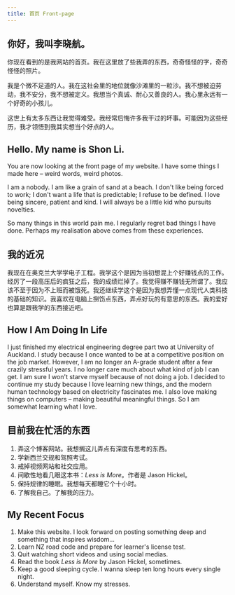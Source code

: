 ```yaml
---
title: 首页 Front-page
---
```

## 你好，我叫李晓航。

你现在看到的是我网站的首页。我在这里放了些我弄的东西，奇奇怪怪的字，奇奇怪怪的照片。

我是个微不足道的人。我在这社会里的地位就像沙滩里的一粒沙。我不想被迫劳动，我不安分，我不想被定义。我想当个真诚、耐心又善良的人。我心里永远有一个好奇的小孩儿。

这世上有太多东西让我觉得难受。我经常后悔许多我干过的坏事。可能因为这些经历，我才领悟到我其实想当个好点的人。

## Hello. My name is Shon Li.

You are now looking at the front page of my website. I have some things I made here – weird words, weird photos.

I am a nobody. I am like a grain of sand at a beach. I don\'t like being forced to work; I don\'t want a life that is predictable; I refuse to be defined. I love being sincere, patient and kind. I will always be a little kid who pursuits novelties.

So many things in this world pain me. I regularly regret bad things I have done. Perhaps my realisation above comes from these experiences.

## 我的近况

我现在在奥克兰大学学电子工程。我学这个是因为当初想混上个好赚钱点的工作。经厉了一段高压后的疯狂之后，我的成绩烂掉了。我觉得赚不赚钱无所谓了。我应该不至于因为不上班而被饿死。我还继续学这个是因为我想弄懂一点现代人类科技的基础的知识。我喜欢在电脑上捯饬点东西，弄点好玩的有意思的东西。我的爱好也算是跟我学的东西接近吧。

## How I Am Doing In Life

I just finished my electrical engineering degree part two at University of Auckland. I study because I once wanted to be at a competitive position on the job market. However, I am no longer an A-grade student after a few crazily stressful years. I no longer care much about what kind of job I can get. I am sure I won\'t starve myself because of not doing a job. I decided to continue my study because I love learning new things, and the modern human technology based on electricity fascinates me. I also love making things on computers – making beautiful meaningful things. So I am somewhat learning what I love.

## 目前我在忙活的东西

1. 弄这个博客网站。我想搁这儿弄点有深度有思考的东西。
2. 学新西兰交规和驾照考试。
3. 戒掉视频网站和社交应用。
4. 间歇性地看几眼这本书：*Less is More*。作者是 Jason Hickel。
5. 保持规律的睡眠。我想每天都睡它个十小时。
6. 了解我自己。了解我的压力。

## My Recent Focus

1. Make this website. I look forward on posting something deep and something that inspires wisdom\...
2. Learn NZ road code and prepare for learner\'s license test.
3. Quit watching short videos and using social medias.
4. Read the book *Less is More* by Jason Hickel, sometimes.
5. Keep a good sleeping cycle. I wanna sleep ten long hours every single night.
6. Understand myself. Know my stresses.